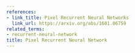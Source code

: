 ```yaml
---
references:
- link_title: Pixel Recurrent Neural Networks
  link_url: https://arxiv.org/abs/1601.06759
related_terms:
- recurrent-neural-network
title: Pixel Recurrent Neural Network
---
```

